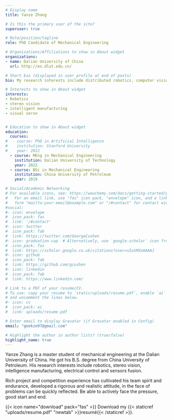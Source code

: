 ```yaml
---
# Display name
title: Yanze Zhang

# Is this the primary user of the site?
superuser: true

# Role/position/tagline
role: PhD Candidate of Mechanical Engineering

# Organizations/Affiliations to show in About widget
organizations:
- name: Dalian University of China
  url: http://en.dlut.edu.cn/

# Short bio (displayed in user profile at end of posts)
bio: My research interests include distributed robotics, computer vision, mobile computing, intelligent manufacturing and electrical controlling.

# Interests to show in About widget
interests:
- Robotics
- stereo vision 
- intelligent manufacturing
- visual servo


# Education to show in About widget
education:
  courses:
#  - course: PhD in Artificial Intelligence
#    institution: Stanford University
#    year: 2012
  - course: MEng in Mechanical Engineering
    institution: Dalian University of Technology
    year: 2022
  - course: BSc in Mechanical Engineering
    institution: China University of Petroleum
    year: 2019

# Social/Academic Networking
# For available icons, see: https://wowchemy.com/docs/getting-started/page-builder/#icons
#   For an email link, use "fas" icon pack, "envelope" icon, and a link in the
#   form "mailto:your-email@example.com" or "/#contact" for contact widget.
#social:
#- icon: envelope
#  icon_pack: fas
#  link: '/#contact'
#- icon: twitter
#  icon_pack: fab
#  link: https://twitter.com/GeorgeCushen
#- icon: graduation-cap  # Alternatively, use `google-scholar` icon from `ai` icon pack
#  icon_pack: fas
#  link: https://scholar.google.co.uk/citations?user=sIwtMXoAAAAJ
#- icon: github
#  icon_pack: fab
#  link: https://github.com/gcushen
#- icon: linkedin
#  icon_pack: fab
#  link: https://www.linkedin.com/

# Link to a PDF of your resume/CV.
# To use: copy your resume to `static/uploads/resume.pdf`, enable `ai` icons in `params.toml`, 
# and uncomment the lines below.
#- icon: cv
#  icon_pack: ai
#  link: uploads/resume.pdf

# Enter email to display Gravatar (if Gravatar enabled in Config)
email: "geekze97@gmail.com"

# Highlight the author in author lists? (true/false)
highlight_name: true
---
```


Yanze Zhang is a master student of mechanical engineering at the Dalian Univerisity of China. He got his B.S. degree from China University of Petroleum. His research interests include robotics, stereo vision, intelligence manufacturing, electrical control and sensors fusion. 

Rich project and competition experience has cultivated his team spirit and endurance, developed a rigorous and realistic attitude, in the face of problems can be quickly reflected. Be able to actively face the pressure, good start and end.


{{< icon name="download" pack="fas" >}} Download my {{< staticref "uploads/resume.pdf" "newtab" >}}resumé{{< /staticref >}}.
